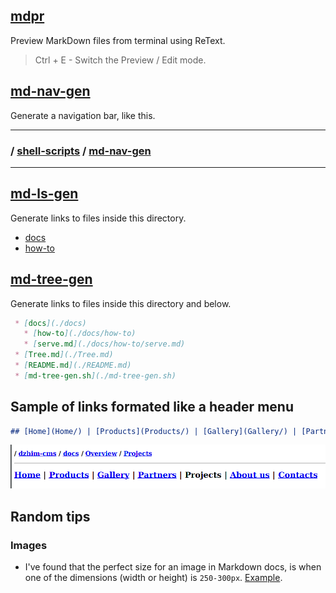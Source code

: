 ## [mdpr](https://github.com/janis-rullis/shell-scripts/blob/master/mdpr.sh)

Preview MarkDown files from terminal using ReText.

> Ctrl + E - Switch the Preview / Edit mode.

##  [md-nav-gen](https://github.com/janis-rullis/shell-scripts/tree/master/md-nav-gen)

Generate a navigation bar, like this.

-----------------------------------------------------------------------------------

### / [shell-scripts](../) / [md-nav-gen](.)

-----------------------------------------------------------------------------------

## [md-ls-gen](https://github.com/janis-rullis/shell-scripts/tree/master/md-ls-gen)

Generate links to files inside this directory.

* [docs](./docs)
* [how-to](./docs/how-to)

## [md-tree-gen](https://github.com/janis-rullis/shell-scripts/tree/master/md-tree-gen)

Generate links to files inside this directory and below.

```md
 * [docs](./docs)
   * [how-to](./docs/how-to)
   * [serve.md](./docs/how-to/serve.md)
 * [Tree.md](./Tree.md)
 * [README.md](./README.md)
 * [md-tree-gen.sh](./md-tree-gen.sh)
```

## Sample of links formated like a header menu

```md
## [Home](Home/) | [Products](Products/) | [Gallery](Gallery/) | [Partners](Partners/) | Projects | [About us](About-us/) | [Contacts](Contacts/)
```

![image](images/header-menu.png)

## Random tips

### Images

* I've found that the perfect size for an image in Markdown docs, is when one of
 the dimensions (width or height) is `250-300px`. [Example](https://github.com/janis-rullis/construction/blob/master/Door-locks.md).
